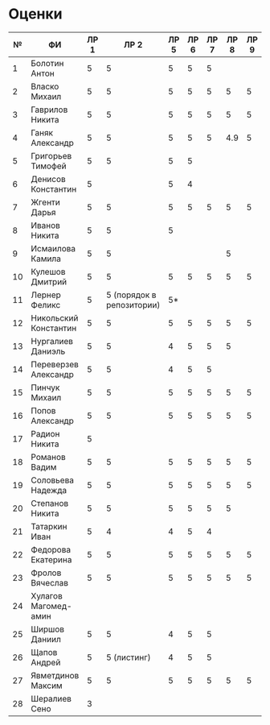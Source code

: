 # Оценки
| №  | ФИ                    | ЛР 1 | ЛР 2                        | ЛР 5 | ЛР 6 | ЛР 7 | ЛР 8 | ЛР 9 | ЛР 10 | ЛР 11 | ЛР 12 | ЛР 13 | ЛР 14 | ЛР 15 | КП 3 | КП 4 | Зачет bash |
|----|-----------------------|------|-----------------------------|------|------|------|------|------|-------|-------|-------|-------|-------|-------|------|------|------------|
| 1  | Болотин Антон         |  5   |  5                          |  5   |  5   |  5   |      |      |       |       |       |       |       |       |      |      |     4      |
| 2  | Власко Михаил         |  5   |  5                          |  5   |  5   |  5   |  5   |  5   |  5    |   5   |   5   |       |       |       |      |      |     5      |
| 3  | Гаврилов Никита       |  5   |  5                          |  5   |  5   |  5   |  5   |  5   |       |       |       |       |       |       |      |      |     5      |
| 4  | Ганяк Александр       |  5   |  5                          |  5   |  5   |  5   |  4.9 |  5   |       |       |       |       |       |       |      |      |     3      |
| 5  | Григорьев Тимофей     |  5   |  5                          |  5   |  5   |      |      |      |       |       |       |       |       |       |      |      |     5      |
| 6  | Денисов Константин    |  5   |                             |  5   |  4   |      |      |      |       |       |       |       |       |       |      |      |     2      |
| 7  | Жгенти Дарья          |  5   |  5                          |  5   |  5   |  5   |  5   |  5   |       |       |       |       |       |       |      |      |     2      |
| 8  | Иванов Никита         |  5   |  5                          |  5   |      |      |      |      |       |       |       |       |       |       |      |      |     4      |
| 9  | Исмаилова Камила      |  5   |  5                          |      |      |      |  5   |      |       |       |       |       |       |       |      |      |     2      |
| 10 | Кулешов Дмитрий       |  5   |  5                          |  5   |  5   |  5   |  5   |  5   |   5   |   5   |   5   |       |       |       |      |      |     5      |
| 11 | Лернер Феликс         |  5   |  5 (порядок в репозитории)  |  5*  |      |      |      |      |       |       |       |       |       |       |      |      |            |
| 12 | Никольский Константин |  5   |  5                          |  5   |  5   |  5   |  5   |  5   |       |       |       |       |       |       |      |      |     4      |
| 13 | Нургалиев  Даниэль    |  5   |  5                          |  4   |  5   |  5   |  5   |      |       |       |       |       |       |       |      |      |     4      |
| 14 | Переверзев Александр  |  5   |  5                          |  4   |  5   |  5   |      |      |       |       |       |       |       |       |      |      |            |
| 15 | Пинчук Михаил         |  5   |  5                          |  5   |  5   |  5   |  5   |  5   |       |       |       |       |       |       |      |      |     4      |
| 16 | Попов Александр       |  5   |  5                          |  5   |  5   |  5   |  5   |  5   |       |       |   5   |       |       |       |      |      |     4      |
| 17 | Радион Никита         |  5   |                             |      |      |      |      |      |       |       |       |       |       |       |      |      |     3      |
| 18 | Романов Вадим         |  5   |  5                          |  5   |  5   |  5   |  5   |  5   |       |   5   |   5   |       |       |       |      |      |     5      |
| 19 | Соловьева Надежда     |  5   |  5                          |  5   |  5   |  5   |  5   |  5   |       |       |       |       |       |       |      |      |     3      |
| 20 | Степанов Никита       |  5   |  5                          |  5   |  5   |  5   |  5   |      |       |       |       |       |       |       |      |      |     3      |
| 21 | Татаркин Иван         |  5   |  4                          |  4   |  5   |  4   |      |      |       |       |       |       |       |       |      |      |     2      |
| 22 | Федорова Екатерина    |  5   |  5                          |  5   |  5   |  5   |  5   |  5   |       |       |       |       |       |       |      |      |     2      |
| 23 | Фролов Вячеслав       |  5   |  5                          |  5   |  5   |  5   |  5   |  5   |       |       |       |       |       |       |      |      |     5      |
| 24 | Хулагов Магомед-амин  |      |                             |      |      |      |      |      |       |       |       |       |       |       |      |      |            |
| 25 | Ширшов Даниил         |  5   |  5                          |  4   |  5   |  5   |      |      |       |       |       |       |       |       |      |      |     3      |
| 26 | Щапов Андрей          |  5   |  5 (листинг)                |  4   |  5   |  5   |      |      |       |       |       |       |       |       |      |      |     5      |
| 27 | Явметдинов Максим     |  5   |  5                          |  5   |  5   |  5   |  5   |  5   |       |       |   5   |       |       |       |      |      |     5      |
| 28 | Шералиев Сено         |  3   |                             |      |      |      |      |      |       |       |       |       |       |       |      |      |     0      | 
